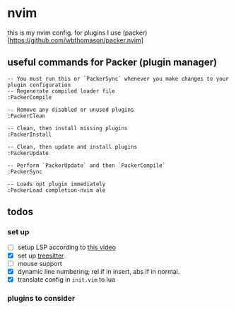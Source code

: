 # nvim
this is my nvim config. for plugins I use (packer)[https://github.com/wbthomason/packer.nvim] 

## useful commands for Packer (plugin manager) 
```
-- You must run this or `PackerSync` whenever you make changes to your plugin configuration
-- Regenerate compiled loader file
:PackerCompile

-- Remove any disabled or unused plugins
:PackerClean

-- Clean, then install missing plugins
:PackerInstall

-- Clean, then update and install plugins
:PackerUpdate

-- Perform `PackerUpdate` and then `PackerCompile`
:PackerSync

-- Loads opt plugin immediately
:PackerLoad completion-nvim ale
```


## todos
### set up

- [ ] setup LSP according to [this video](https://www.youtube.com/watch?v=puWgHa7k3SY)
- [x] set up [treesitter](https://github.com/nvim-treesitter/nvim-treesitter)
- [ ] mouse support
- [x] dynamic line numbering; rel if in insert, abs if in normal.
- [x] translate config in `init.vim` to lua

### plugins to consider
- [x] [go.vim](https://github.com/ray-x/go.nvim)
- [ ] [vim-tree](https://github.com/kyazdani42/nvim-tree.lua)
- [ ] [ale](https://github.com/dense-analysis/ale)
- [ ] [nerdcommenter](https://github.com/preservim/nerdcommenter)
- [ ] [indent-blankline](https://github.com/lukas-reineke/indent-blankline.nvim)
- [x] [barbar](https://github.com/romgrk/barbar.nvim)
  - looks to be overkill to me


